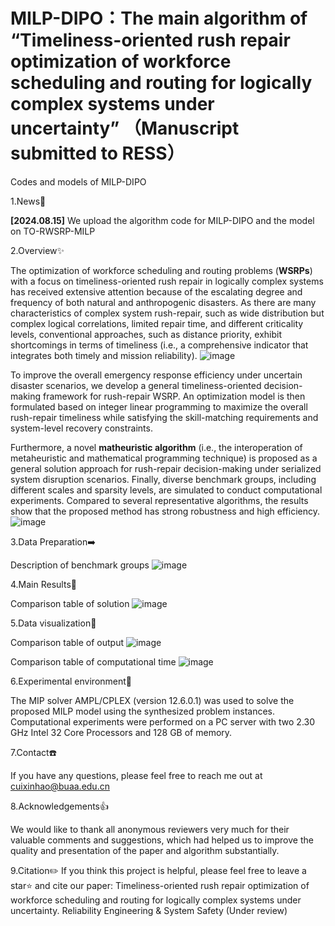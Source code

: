 # MILP-DIPO：The main algorithm of “Timeliness-oriented rush repair optimization of workforce scheduling and routing for logically complex systems under uncertainty” （Manuscript submitted to RESS）
Codes and models of MILP-DIPO

1.News📰

**[2024.08.15]** We upload the algorithm code for MILP-DIPO and the model on TO-RWSRP-MILP

2.Overview✨

The optimization of workforce scheduling and routing problems (**WSRPs**) with a focus on timeliness-oriented rush repair in logically complex systems has received extensive attention because of the escalating degree and frequency of both natural and anthropogenic disasters. As there are many characteristics of complex system rush-repair, such as wide distribution but complex logical correlations, limited repair time, and different criticality levels, conventional approaches, such as distance priority, exhibit shortcomings in terms of timeliness (i.e., a comprehensive indicator that integrates both timely and mission reliability). 
![image](https://github.com/user-attachments/assets/ab4f6884-79c3-47e8-bc5c-724900df4755)

To improve the overall emergency response efficiency under uncertain disaster scenarios, we develop a general timeliness-oriented decision-making framework for rush-repair WSRP. An optimization model is then formulated based on integer linear programming to maximize the overall rush-repair timeliness while satisfying the skill-matching requirements and system-level recovery constraints. 

Furthermore, a novel **matheuristic algorithm** (i.e., the interoperation of metaheuristic and mathematical programming technique) is proposed as a general solution approach for rush-repair decision-making under serialized system disruption scenarios. Finally, diverse benchmark groups, including different scales and sparsity levels, are simulated to conduct computational experiments. Compared to several representative algorithms, the results show that the proposed method has strong robustness and high efficiency.
![image](https://github.com/user-attachments/assets/8f137121-6e43-4179-97bf-e5e8c5b2b76f)

3.Data Preparation➡️

Description of benchmark groups
![image](https://github.com/user-attachments/assets/745d0545-e351-4b03-8b06-1b0ec4b7e660)

4.Main Results🚀

Comparison table of solution
![image](https://github.com/user-attachments/assets/aea0e36c-8952-4a26-a334-91044d907fcd)

5.Data visualization👀

Comparison table of output
![image](https://github.com/user-attachments/assets/a9ace63b-611a-4f55-848b-c16fcbf02dbe)

Comparison table of computational  time
![image](https://github.com/user-attachments/assets/a5297090-ffde-4933-8266-6a187148c9f4)

6.Experimental environment🔨

The MIP solver AMPL/CPLEX (version 12.6.0.1) was used to solve the proposed MILP model using the synthesized problem instances. Computational experiments were performed on a PC server with two 2.30 GHz Intel 32 Core Processors and 128 GB of memory.

7.Contact☎️

If you have any questions, please feel free to reach me out at cuixinhao@buaa.edu.cn

8.Acknowledgements👍

We would like to thank all anonymous reviewers very much for their valuable comments and suggestions, which had helped us to improve the quality and presentation of the paper and algorithm substantially.

9.Citation✏️
If you think this project is helpful, please feel free to leave a star⭐️ and cite our paper:
Timeliness-oriented rush repair optimization of workforce scheduling and routing for logically complex systems under uncertainty. Reliability Engineering & System Safety (Under review)


